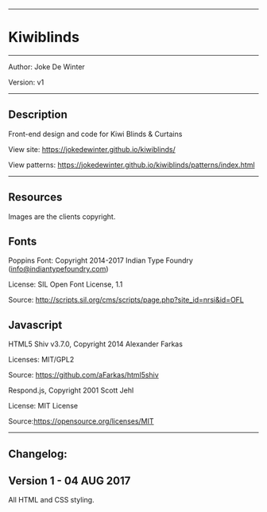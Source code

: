 -------------------------------------------------------------------------------------
# Kiwiblinds
-------------------------------------------------------------------------------------

Author: Joke De Winter

Version: v1

-------------------------------------------------------------------------------------
Description
-------------------------------------------------------------------------------------
Front-end design and code for Kiwi Blinds & Curtains

View site: https://jokedewinter.github.io/kiwiblinds/

View patterns: https://jokedewinter.github.io/kiwiblinds/patterns/index.html

-------------------------------------------------------------------------------------
Resources
-------------------------------------------------------------------------------------
Images are the clients copyright.

## Fonts
Poppins Font: Copyright 2014-2017 Indian Type Foundry (info@indiantypefoundry.com)

License: SIL Open Font License, 1.1

Source: http://scripts.sil.org/cms/scripts/page.php?site_id=nrsi&id=OFL

## Javascript
HTML5 Shiv v3.7.0, Copyright 2014 Alexander Farkas

Licenses: MIT/GPL2

Source: https://github.com/aFarkas/html5shiv


Respond.js, Copyright 2001 Scott Jehl

License: MIT License

Source:https://opensource.org/licenses/MIT

-------------------------------------------------------------------------------------
Changelog:
-------------------------------------------------------------------------------------

Version 1 - 04 AUG 2017
--------------------------

All HTML and CSS styling.